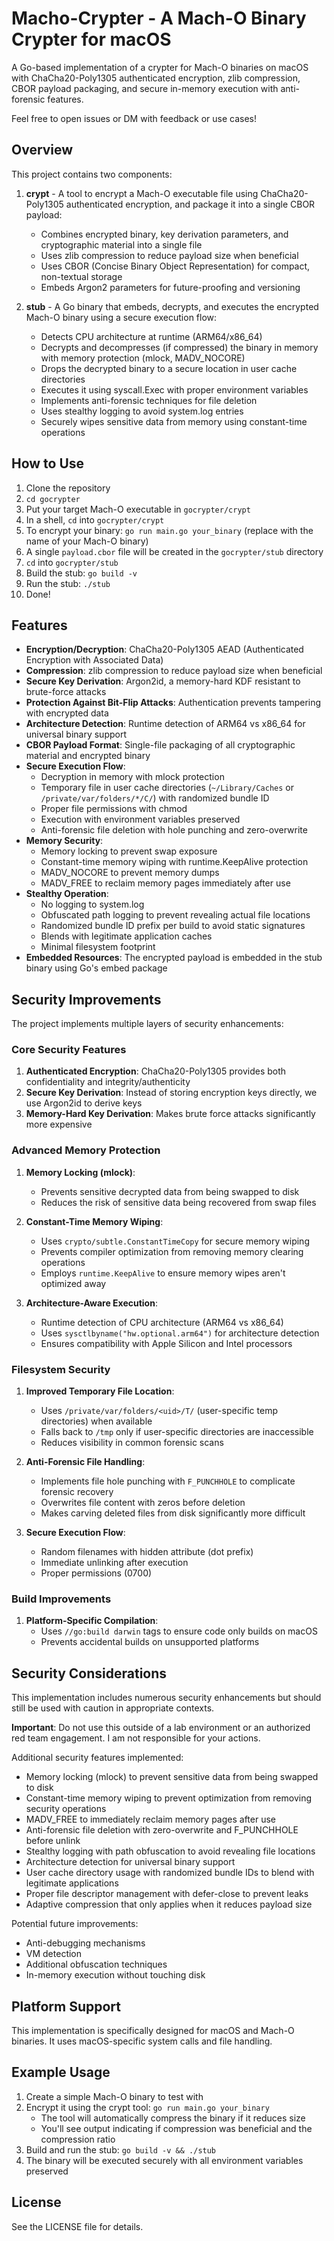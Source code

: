 # Macho-Crypter - A Mach-O Binary Crypter for macOS

A Go-based implementation of a crypter for Mach-O binaries on macOS with ChaCha20-Poly1305 authenticated encryption, zlib compression, CBOR payload packaging, and secure in-memory execution with anti-forensic features.

Feel free to open issues or DM with feedback or use cases!

## Overview
This project contains two components:

1. **crypt** - A tool to encrypt a Mach-O executable file using ChaCha20-Poly1305 authenticated encryption, and package it into a single CBOR payload:
    - Combines encrypted binary, key derivation parameters, and cryptographic material into a single file
    - Uses zlib compression to reduce payload size when beneficial
    - Uses CBOR (Concise Binary Object Representation) for compact, non-textual storage
    - Embeds Argon2 parameters for future-proofing and versioning

2. **stub** - A Go binary that embeds, decrypts, and executes the encrypted Mach-O binary using a secure execution flow:
    - Detects CPU architecture at runtime (ARM64/x86_64)
    - Decrypts and decompresses (if compressed) the binary in memory with memory protection (mlock, MADV_NOCORE)
    - Drops the decrypted binary to a secure location in user cache directories
    - Executes it using syscall.Exec with proper environment variables
    - Implements anti-forensic techniques for file deletion
    - Uses stealthy logging to avoid system.log entries
    - Securely wipes sensitive data from memory using constant-time operations


## How to Use
1. Clone the repository
2. `cd gocrypter`
3. Put your target Mach-O executable in `gocrypter/crypt`
4. In a shell, `cd` into `gocrypter/crypt`
5. To encrypt your binary: `go run main.go your_binary` (replace with the name of your Mach-O binary)
6. A single `payload.cbor` file will be created in the `gocrypter/stub` directory
7. `cd` into `gocrypter/stub`
8. Build the stub: `go build -v`
9. Run the stub: `./stub`
10. Done!

## Features

- **Encryption/Decryption**: ChaCha20-Poly1305 AEAD (Authenticated Encryption with Associated Data)
- **Compression**: zlib compression to reduce payload size when beneficial
- **Secure Key Derivation**: Argon2id, a memory-hard KDF resistant to brute-force attacks
- **Protection Against Bit-Flip Attacks**: Authentication prevents tampering with encrypted data
- **Architecture Detection**: Runtime detection of ARM64 vs x86_64 for universal binary support
- **CBOR Payload Format**: Single-file packaging of all cryptographic material and encrypted binary
- **Secure Execution Flow**:
  - Decryption in memory with mlock protection
  - Temporary file in user cache directories (`~/Library/Caches` or `/private/var/folders/*/C/`) with randomized bundle ID
  - Proper file permissions with chmod
  - Execution with environment variables preserved
  - Anti-forensic file deletion with hole punching and zero-overwrite
- **Memory Security**:
  - Memory locking to prevent swap exposure
  - Constant-time memory wiping with runtime.KeepAlive protection
  - MADV_NOCORE to prevent memory dumps
  - MADV_FREE to reclaim memory pages immediately after use
- **Stealthy Operation**:
  - No logging to system.log
  - Obfuscated path logging to prevent revealing actual file locations
  - Randomized bundle ID prefix per build to avoid static signatures
  - Blends with legitimate application caches
  - Minimal filesystem footprint
- **Embedded Resources**: The encrypted payload is embedded in the stub binary using Go's embed package

## Security Improvements

The project implements multiple layers of security enhancements:

### Core Security Features

1. **Authenticated Encryption**: ChaCha20-Poly1305 provides both confidentiality and integrity/authenticity
2. **Secure Key Derivation**: Instead of storing encryption keys directly, we use Argon2id to derive keys
3. **Memory-Hard Key Derivation**: Makes brute force attacks significantly more expensive

### Advanced Memory Protection

1. **Memory Locking (mlock)**:
   - Prevents sensitive decrypted data from being swapped to disk
   - Reduces the risk of sensitive data being recovered from swap files

2. **Constant-Time Memory Wiping**:
   - Uses `crypto/subtle.ConstantTimeCopy` for secure memory wiping
   - Prevents compiler optimization from removing memory clearing operations
   - Employs `runtime.KeepAlive` to ensure memory wipes aren't optimized away

3. **Architecture-Aware Execution**:
   - Runtime detection of CPU architecture (ARM64 vs x86_64)
   - Uses `sysctlbyname("hw.optional.arm64")` for architecture detection
   - Ensures compatibility with Apple Silicon and Intel processors

### Filesystem Security

1. **Improved Temporary File Location**:
   - Uses `/private/var/folders/<uid>/T/` (user-specific temp directories) when available
   - Falls back to `/tmp` only if user-specific directories are inaccessible
   - Reduces visibility in common forensic scans

2. **Anti-Forensic File Handling**:
   - Implements file hole punching with `F_PUNCHHOLE` to complicate forensic recovery
   - Overwrites file content with zeros before deletion
   - Makes carving deleted files from disk significantly more difficult

3. **Secure Execution Flow**:
   - Random filenames with hidden attribute (dot prefix)
   - Immediate unlinking after execution
   - Proper permissions (0700)

### Build Improvements

1. **Platform-Specific Compilation**:
   - Uses `//go:build darwin` tags to ensure code only builds on macOS
   - Prevents accidental builds on unsupported platforms

## Security Considerations

This implementation includes numerous security enhancements but should still be used with caution in appropriate contexts.

**Important**: Do not use this outside of a lab environment or an authorized red team engagement. I am not responsible for your actions.

Additional security features implemented:
- Memory locking (mlock) to prevent sensitive data from being swapped to disk
- Constant-time memory wiping to prevent optimization from removing security operations
- MADV_FREE to immediately reclaim memory pages after use
- Anti-forensic file deletion with zero-overwrite and F_PUNCHHOLE before unlink
- Stealthy logging with path obfuscation to avoid revealing file locations
- Architecture detection for universal binary support
- User cache directory usage with randomized bundle IDs to blend with legitimate applications
- Proper file descriptor management with defer-close to prevent leaks
- Adaptive compression that only applies when it reduces payload size

Potential future improvements:
- Anti-debugging mechanisms
- VM detection
- Additional obfuscation techniques
- In-memory execution without touching disk
## Platform Support

This implementation is specifically designed for macOS and Mach-O binaries. It uses macOS-specific system calls and file handling.

## Example Usage

1. Create a simple Mach-O binary to test with
2. Encrypt it using the crypt tool: `go run main.go your_binary`
   - The tool will automatically compress the binary if it reduces size
   - You'll see output indicating if compression was beneficial and the compression ratio
3. Build and run the stub: `go build -v && ./stub`
4. The binary will be executed securely with all environment variables preserved

## License

See the LICENSE file for details.
